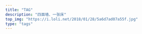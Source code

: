 ```yaml
---
title: "TAG"
description: "四面墙、一张床"
top_img: "https://i.loli.net/2018/01/28/5a6d7ad07a55f.jpg"
type: "tags"
---
```

